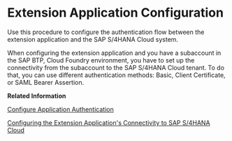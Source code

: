 <!-- loioc73342dd406d47c6867b183a8d1bafbf -->

# Extension Application Configuration

Use this procedure to configure the authentication flow between the extension application and the SAP S/4HANA Cloud system.

When configuring the extension application and you have a subaccount in the SAP BTP, Cloud Foundry environment, you have to set up the connectivity from the subaccount to the SAP S/4HANA Cloud tenant. To do that, you can use different authentication methods: Basic, Client Certificate, or SAML Bearer Assertion.

**Related Information**  


[Configure Application Authentication](configure-application-authentication-0926369.md "Use this procedure to configure the application with which you want to extend your SAP S/4HANA Cloud system.")

[Configuring the Extension Application's Connectivity to SAP S/4HANA Cloud](configuring-the-extension-application-s-connectivity-to-sap-s-4hana-cloud-ef4b7ca.md "Use this procedure to set up the connectivity between the extension application on SAP BTP and the SAP S/4HANA Cloud system.")

